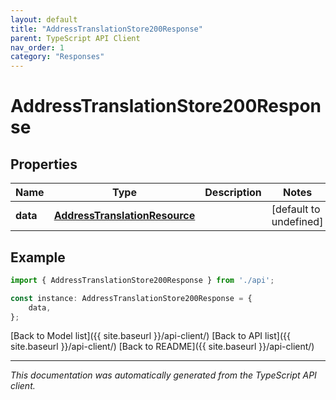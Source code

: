 ```yaml
---
layout: default
title: "AddressTranslationStore200Response"
parent: TypeScript API Client
nav_order: 1
category: "Responses"
---
```


# AddressTranslationStore200Response


## Properties

Name | Type | Description | Notes
------------ | ------------- | ------------- | -------------
**data** | [**AddressTranslationResource**](AddressTranslationResource.md) |  | [default to undefined]

## Example

```typescript
import { AddressTranslationStore200Response } from './api';

const instance: AddressTranslationStore200Response = {
    data,
};
```

[Back to Model list]({{ site.baseurl }}/api-client/) [Back to API list]({{ site.baseurl }}/api-client/) [Back to README]({{ site.baseurl }}/api-client/)


---

*This documentation was automatically generated from the TypeScript API client.*
